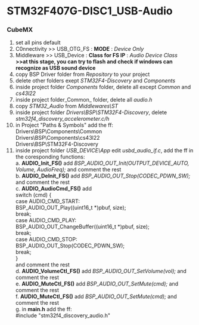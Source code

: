 # STM32F407G-DISC1_USB-Audio

### CubeMX  
1. set all pins default
2. C0nnectivity >> USB_OTG_FS : **MODE** : _Device Only_  
3. Middleware >> USB_Device : **Class for FS IP** : _Audio Device Class_  
  **>>at this stage, you can try to flash and check if windows can recognize as USB sound device**
4. copy BSP Driver folder from _Repository_ to your project
5. delete other folders exept _STM32F4-Discovery_ and _Components_
6. inside project folder _Components_ folder, delete all except _Common_ and _cs43l22_
7. inside project folder_Common_ folder, delete all _audio.h_
8. copy _STM32_Audio_ from _Middlewares\ST_
9. inside project folder _Drivers\BSP\STM32F4-Discovery_, delete _stm32f4_discovery_accelerometer.c/h_
10. in Project "Paths & Symbols" add the ff:  
    Drivers\BSP\Components\Common  
    Drivers\BSP\Components\cs43l22  
    Drivers\BSP\STM32F4-Discovery
11. inside project folder _USB_DEVICE\App_ edit _usbd_audio_if.c_, add the ff in the coresponding functions:  
    a. **AUDIO_Init_FS()** add _BSP_AUDIO_OUT_Init(OUTPUT_DEVICE_AUTO, Volume, AudioFreq);_ and comment the rest  
    b. **AUDIO_DeInit_FS()** add _BSP_AUDIO_OUT_Stop(CODEC_PDWN_SW);_ and comment the rest     
    c. **AUDIO_AudioCmd_FS()** add  
    	switch (cmd) {  
		    case AUDIO_CMD_START:  
			    BSP_AUDIO_OUT_Play((uint16_t *)pbuf, size);  
			    break;  
		    case AUDIO_CMD_PLAY:  
			    BSP_AUDIO_OUT_ChangeBuffer((uint16_t *)pbuf, size);  
			    break;  
		    case AUDIO_CMD_STOP:  
			    BSP_AUDIO_OUT_Stop(CODEC_PDWN_SW);  
			    break;  
	    }  
  and comment the rest  
  d. **AUDIO_VolumeCtl_FS()** add _BSP_AUDIO_OUT_SetVolume(vol);_ and comment the rest  
  e. **AUDIO_MuteCtl_FS()** add _BSP_AUDIO_OUT_SetMute(cmd);_ and comment the rest  
  f. **AUDIO_MuteCtl_FS()** add _BSP_AUDIO_OUT_SetMute(cmd);_ and comment the rest  
  g. in **main.h** add the ff:  
      #include "stm32f4_discovery_audio.h"  
      
